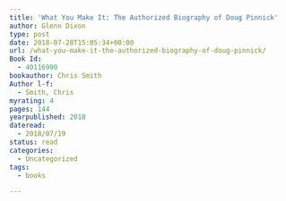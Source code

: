 ```yaml
---
title: 'What You Make It: The Authorized Biography of Doug Pinnick'
author: Glenn Dixon
type: post
date: 2018-07-28T15:05:34+00:00
url: /what-you-make-it-the-authorized-biography-of-doug-pinnick/
Book Id:
  - 40116990
bookauthor: Chris Smith
Author l-f:
  - Smith, Chris
myrating: 4
pages: 144
yearpublished: 2018
dateread:
  - 2018/07/19
status: read
categories:
  - Uncategorized
tags:
  - books

---
```

